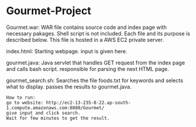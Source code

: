 # Gourmet-Project
Gourmet.war:
  WAR file contains source code and index page with necessary pakages. Shell script is not included.
  Each file and its purpose is described below. This file is hosted in a AWS EC2 private server.
 
 index.html:
  Starting webpage. input is given here.
  
 gourmet.java:
  Java servlet that handles GET request from the index page and calls bash script. responsible for parsing the next HTML page.
  
  gourmet_search.sh:
    Searches the file foods.txt for keywords and selects what to display. passes the results to gourmet.java.
    
    How to run:
    go to website: http://ec2-13-235-8-22.ap-south-1.compute.amazonaws.com:8080/Gourmet/
    give input and click search.
    Wait for few minutes to get the result.
  
